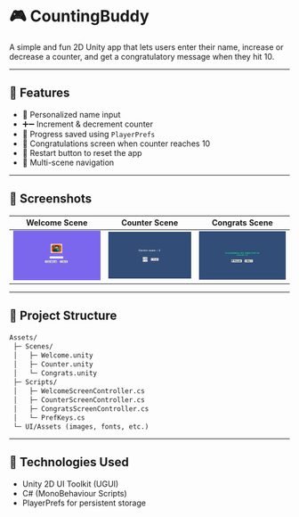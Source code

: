 # 🎮 CountingBuddy

A simple and fun 2D Unity app that lets users enter their name, increase or decrease a counter, and get a congratulatory message when they hit 10.

---

## 🧩 Features

- 👤 Personalized name input
- ➕➖ Increment & decrement counter
- 💾 Progress saved using `PlayerPrefs`
- 🎉 Congratulations screen when counter reaches 10
- 🔁 Restart button to reset the app
- 🔄 Multi-scene navigation

---

## 📸 Screenshots

| Welcome Scene | Counter Scene | Congrats Scene |
|---------------|---------------|----------------|
| ![Welcome](screenshots/welcome.png) | ![Counter](screenshots/counter.png) | ![Congrats](screenshots/congrats.png) |

---

## 📁 Project Structure
```
Assets/
 ├─ Scenes/
 │   ├─ Welcome.unity
 │   ├─ Counter.unity
 │   └─ Congrats.unity
 ├─ Scripts/
 │   ├─ WelcomeScreenController.cs
 │   ├─ CounterScreenController.cs
 │   ├─ CongratsScreenController.cs
 │   └─ PrefKeys.cs
 └─ UI/Assets (images, fonts, etc.)
```
---

## 🧠 Technologies Used

- Unity 2D UI Toolkit (UGUI)
- C# (MonoBehaviour Scripts)
- PlayerPrefs for persistent storage

